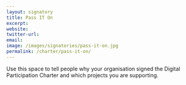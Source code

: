 ```yaml
---
layout: signatory
title: Pass IT On
excerpt: 
website: 
twitter-url: 
email: 
image: /images/signatories/pass-it-on.jpg
permalink: /charter/pass-it-on/
---
```


Use this space to tell people why your organisation signed the Digital Participation Charter and which projects you are supporting.